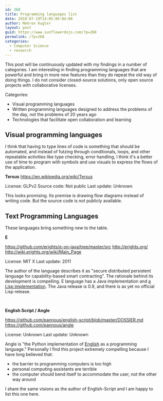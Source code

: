 ```yaml
---
id: 268
title: Programming languages list
date: 2018-07-19T14:05:09-04:00
author: Mehron Kugler
layout: post
guid: https://www.sunflowerdojo.com/?p=268
permalink: /?p=268
categories:
  - Computer Science
  - research
---
```

This post will be continuously updated with my findings in a number of categories. I am interesting in finding programming languages that are powerful and bring in more new features than they do repeat the old way of doing things. I do not consider closed-source solutions, only open source projects with collaborative licenses.

Categories:

  * Visual programming languages
  * Written programming languages designed to address the problems of the day, not the problems of 20 years ago
  * Technologies that facilitate open collaboration and learning

## Visual programming languages

I think that having to type lines of code is something that should be automated, and instead of futzing through conditionals, loops, and other repeatable activities like type checking, error handling, I think it's a better use of time to program with symbols and use visuals to express the flows of the application.

**Tersus**
<https://en.wikipedia.org/wiki/Tersus>

License: GLPv2
Source code: Not public
Last update: Unknown

This looks promising. Its premise is drawing flow diagrams instead of writing code. But the source code is not publicly available.

## Text Programming Languages

These languages bring something new to the table.

**E**

https://github.com/erights/e-on-java/tree/master/src
http://erights.org/
http://wiki.erights.org/wiki/Main_Page

License: MIT X
Last update: 2011

The author of the language describes it as "secure distributed persistent language
for capability-based smart contracting". The rationale behind its development is compelling. E language has a Java implementation and [a Lisp implementation](https://github.com/kpreid/e-on-cl). The Java release is 0.9, and there is as yet no official Lisp release.

&nbsp;

**English Script / Angle**

https://github.com/pannous/english-script/blob/master/DOSSIER.md
https://github.com/pannous/angle

License: Unknown
Last update: Unknown

Angle is "the Python implementation of [English](https://github.com/pannous/english-script) as a programming language." Personally I find this project extremely compelling because I have long believed that:

  * the barrier to programming computers is too high
  * personal computing assistants are terrible
  * the computer should bend itself to accommodate the user, not the other way around

I share the same visions as the author of English-Script and I am happy to list this one here.
